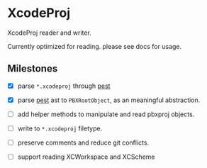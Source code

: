 # XcodeProj

XcodeProj reader and writer.

Currently optimized for reading. please see docs for usage.

## Milestones

- [x] parse `*.xcodeproj` through [pest]
- [x] parse [pest] ast to `PBXRootObject`, as an meaningful abstraction.
- [ ] add helper methods to manipulate and read pbxproj objects.
- [ ] write to `*.xcodeproj` filetype.
- [ ] preserve comments and reduce git conflicts.
- [ ] support reading XCWorkspace and XCScheme


[pest]: https://github.com/pest-parser/pest
